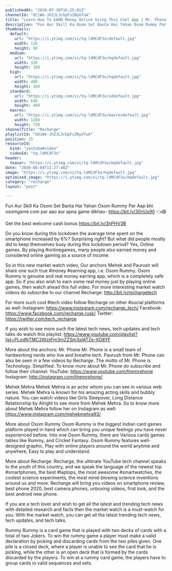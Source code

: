 ```yaml
---
publishedAt: "2020-07-30T16:25:01Z"
channelId: "UCiWe-JhZJL3cGpFsZNyU7uA"
title: "Learn How To EARN Money Online Using This Cool App | Mr. Phone ft. Mehak Mehra"
description: "Fun Aur Skill Ka Osom Set Banta Hai Yahan Osom Rummy Par \nAap bhi osomgame.com par aao aur apna game dikhao- https://bit.ly/30nUs90 👈😅\n\nGet the best welcome cash bonus https://bit.ly/3hPHV3B\n\nDo you know during this lockdown the average time spent on the smartphone increased by 6%? Surprising right? But what did people mostly did to keep themselves busy during this lockdown period? Yes, Online games. By playing #onlinegames, many people also earned money and considered online gaming as a source of income. \n\nSo in this new market watch video, Our anchors Mehek and Paurush will share one such true #money #earning app, i.e. Osom Rummy. Osom Rummy is genuine and real money earning app, which is a completely safe app. So if you also wish to earn some real money just by playing online games, then watch ahead this full video. For more interesting market watch videos do subscribe to our channel Recharge: http://bit.ly/rechargetech\n\nFor more such cool #tech video follow Recharge on other #social platforms as well: \nInstagram: https://www.instagram.com/recharge_tech/ \nFacebook: https://www.facebook.com/recharge.rusk/ \nTwitter: https://twitter.com/tech_recharge\n\nIf you wish to see more such the latest tech news, tech updates and tech talks do watch this playlist: https://www.youtube.com/playlist?list=PLodNTMC3WzjjFm3mZZSm3xIATZe-XG8YF\n\nMore about the anchors:\nMr. Phone\nMr. Phone is a small team of hardworking nerds who live and breathe tech. Paurush from Mr. Phone can also be seen in a few videos by Recharge. The motto of Mr. Phone is Technology. Simplified. To know more about Mr. Phone do subscribe and follow their channel:\nYouTube: https://www.youtube.com/themrphone \nInstagram: http://instagram.com/themrphone/\n\nMehek Mehra\nMehek Mehra is an actor whom you can see in various web series. Mehek Mehra is known for his amazing acting skills and bubbly nature. You can watch videos like Girls Sleepover, Long Distance Relationship by Alright to see more from Mehek Mehra. So to know more about Mehek Mehra follow her on Instagram as well: https://www.instagram.com/mehekmehra93/\n\nMore about Osom Rummy \nOsom Rummy is the biggest Indian card games platform played in hand which can bring you unique feelings you have never experienced before. Into one Osom Rummy, there are Various cards games tables like Rummy, and Cricket Fantasy. Osom Rummy features well-designed graphic, Play with online players around the world anytime and anywhere, Easy to play and understand. \n\nMore about Recharge: Recharge, the ultimate YouTube tech channel speaks to the youth of this country, and we speak the language of the newest top #smartphones, the best #laptops, the most awesome #smartwatches, the coolest science experiments, the most mind-blowing science inventions around us and more. Recharge will bring you videos on smartphone review, best phone 2020, best camera phones, unboxing videos, first look, and the best android new phone. \n\nIf you are a tech lover and wish to get all the latest and trending tech news with detailed research and facts then the market watch is a must-watch for you. With the market watch, you can get all the latest trending tech news, tech updates, and tech talks.\n\nRummy\nRummy is a card game that is played with two decks of cards with a total of two Jokers. To win the rummy game a player must make a valid declaration by picking and discarding cards from the two piles given. One pile is a closed deck, where a player is unable to see the card that he is picking, while the other is an open deck that is formed by the cards discarded by the players. To win at a rummy card game, the players have to group cards in valid sequences and sets."
thumbnails:
  default:
    url: "https://i.ytimg.com/vi/tq-ldMCdF3o/default.jpg"
    width: 120
    height: 90
  medium:
    url: "https://i.ytimg.com/vi/tq-ldMCdF3o/mqdefault.jpg"
    width: 320
    height: 180
  high:
    url: "https://i.ytimg.com/vi/tq-ldMCdF3o/hqdefault.jpg"
    width: 480
    height: 360
  standard:
    url: "https://i.ytimg.com/vi/tq-ldMCdF3o/sddefault.jpg"
    width: 640
    height: 480
  maxres:
    url: "https://i.ytimg.com/vi/tq-ldMCdF3o/maxresdefault.jpg"
    width: 1280
    height: 720
channelTitle: "Recharge"
playlistId: "UUiWe-JhZJL3cGpFsZNyU7uA"
position: 15
resourceId:
  kind: "youtube#video"
  videoId: "tq-ldMCdF3o"
header:
  teaser: "https://i.ytimg.com/vi/tq-ldMCdF3o/mqdefault.jpg"
date: "2020-08-04T11:27:48Z"
image: "https://i.ytimg.com/vi/tq-ldMCdF3o/hqdefault.jpg"
optimized_image: "https://i.ytimg.com/vi/tq-ldMCdF3o/mqdefault.jpg"
category: "recharge"
layout: "post"

---
```

Fun Aur Skill Ka Osom Set Banta Hai Yahan Osom Rummy Par 
Aap bhi osomgame.com par aao aur apna game dikhao- https://bit.ly/30nUs90 👈😅

Get the best welcome cash bonus https://bit.ly/3hPHV3B

Do you know during this lockdown the average time spent on the smartphone increased by 6%? Surprising right? But what did people mostly did to keep themselves busy during this lockdown period? Yes, Online games. By playing #onlinegames, many people also earned money and considered online gaming as a source of income. 

So in this new market watch video, Our anchors Mehek and Paurush will share one such true #money #earning app, i.e. Osom Rummy. Osom Rummy is genuine and real money earning app, which is a completely safe app. So if you also wish to earn some real money just by playing online games, then watch ahead this full video. For more interesting market watch videos do subscribe to our channel Recharge: http://bit.ly/rechargetech

For more such cool #tech video follow Recharge on other #social platforms as well: 
Instagram: https://www.instagram.com/recharge_tech/ 
Facebook: https://www.facebook.com/recharge.rusk/ 
Twitter: https://twitter.com/tech_recharge

If you wish to see more such the latest tech news, tech updates and tech talks do watch this playlist: https://www.youtube.com/playlist?list=PLodNTMC3WzjjFm3mZZSm3xIATZe-XG8YF

More about the anchors:
Mr. Phone
Mr. Phone is a small team of hardworking nerds who live and breathe tech. Paurush from Mr. Phone can also be seen in a few videos by Recharge. The motto of Mr. Phone is Technology. Simplified. To know more about Mr. Phone do subscribe and follow their channel:
YouTube: https://www.youtube.com/themrphone 
Instagram: http://instagram.com/themrphone/

Mehek Mehra
Mehek Mehra is an actor whom you can see in various web series. Mehek Mehra is known for his amazing acting skills and bubbly nature. You can watch videos like Girls Sleepover, Long Distance Relationship by Alright to see more from Mehek Mehra. So to know more about Mehek Mehra follow her on Instagram as well: https://www.instagram.com/mehekmehra93/

More about Osom Rummy 
Osom Rummy is the biggest Indian card games platform played in hand which can bring you unique feelings you have never experienced before. Into one Osom Rummy, there are Various cards games tables like Rummy, and Cricket Fantasy. Osom Rummy features well-designed graphic, Play with online players around the world anytime and anywhere, Easy to play and understand. 

More about Recharge: Recharge, the ultimate YouTube tech channel speaks to the youth of this country, and we speak the language of the newest top #smartphones, the best #laptops, the most awesome #smartwatches, the coolest science experiments, the most mind-blowing science inventions around us and more. Recharge will bring you videos on smartphone review, best phone 2020, best camera phones, unboxing videos, first look, and the best android new phone. 

If you are a tech lover and wish to get all the latest and trending tech news with detailed research and facts then the market watch is a must-watch for you. With the market watch, you can get all the latest trending tech news, tech updates, and tech talks.

Rummy
Rummy is a card game that is played with two decks of cards with a total of two Jokers. To win the rummy game a player must make a valid declaration by picking and discarding cards from the two piles given. One pile is a closed deck, where a player is unable to see the card that he is picking, while the other is an open deck that is formed by the cards discarded by the players. To win at a rummy card game, the players have to group cards in valid sequences and sets.